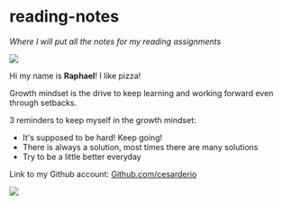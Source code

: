 # reading-notes
*Where I will put all the notes for my reading assignments*

![](https://ca.slack-edge.com/T039KG69K-U0404KAM68Y-c572e8c6c92c-512)

Hi my name is **Raphael**! I like pizza!

Growth mindset is the drive to keep learning and working forward even through setbacks.

3 reminders to keep myself in the growth mindset:

- It's supposed to be hard! Keep going!
- There is always a solution, most times there are many solutions
- Try to be a little better everyday

Link to my Github account: 
[Github.com/cesarderio](https://github.com/cesarderio)

![](https://1000logos.net/wp-content/uploads/2018/11/GitHub-logo-500x289.jpg)
